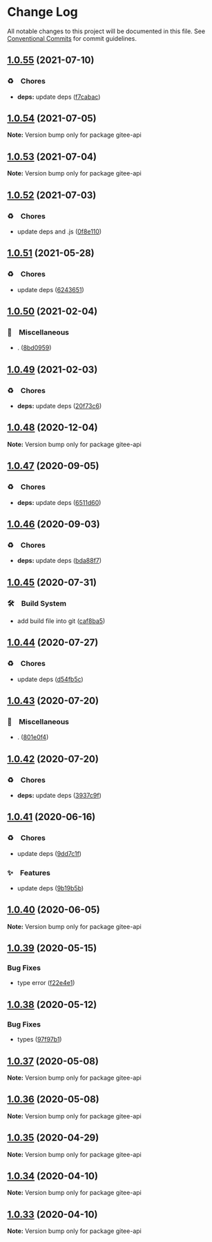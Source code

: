 # Change Log

All notable changes to this project will be documented in this file.
See [Conventional Commits](https://conventionalcommits.org) for commit guidelines.

## [1.0.55](https://github.com/bluelovers/ws-rest/compare/gitee-api@1.0.54...gitee-api@1.0.55) (2021-07-10)


### ♻️　Chores

* **deps:** update deps ([f7cabac](https://github.com/bluelovers/ws-rest/commit/f7cabac7543c9b7a9f871e493560ae88a62cf753))





## [1.0.54](https://github.com/bluelovers/ws-rest/compare/gitee-api@1.0.53...gitee-api@1.0.54) (2021-07-05)

**Note:** Version bump only for package gitee-api





## [1.0.53](https://github.com/bluelovers/ws-rest/compare/gitee-api@1.0.52...gitee-api@1.0.53) (2021-07-04)

**Note:** Version bump only for package gitee-api





## [1.0.52](https://github.com/bluelovers/ws-rest/compare/gitee-api@1.0.51...gitee-api@1.0.52) (2021-07-03)


### ♻️　Chores

* update deps and .js ([0f8e110](https://github.com/bluelovers/ws-rest/commit/0f8e11034efcbb341219c706e731a851c881b8bf))





## [1.0.51](https://github.com/bluelovers/ws-rest/compare/gitee-api@1.0.50...gitee-api@1.0.51) (2021-05-28)


### ♻️　Chores

* update deps ([6243651](https://github.com/bluelovers/ws-rest/commit/6243651447df13ddfb9eb5316af30b849771e617))





## [1.0.50](https://github.com/bluelovers/ws-rest/compare/gitee-api@1.0.49...gitee-api@1.0.50) (2021-02-04)


### 🔖　Miscellaneous

* . ([8bd0959](https://github.com/bluelovers/ws-rest/commit/8bd0959c91aa2315276e6fd7c805c0c36373f595))





## [1.0.49](https://github.com/bluelovers/ws-rest/compare/gitee-api@1.0.48...gitee-api@1.0.49) (2021-02-03)


### ♻️　Chores

* **deps:** update deps ([20f73c6](https://github.com/bluelovers/ws-rest/commit/20f73c69e8b50221d303f200bd5d419092da3b00))





## [1.0.48](https://github.com/bluelovers/ws-rest/compare/gitee-api@1.0.47...gitee-api@1.0.48) (2020-12-04)

**Note:** Version bump only for package gitee-api





## [1.0.47](https://github.com/bluelovers/ws-rest/compare/gitee-api@1.0.46...gitee-api@1.0.47) (2020-09-05)


### ♻️　Chores

* **deps:** update deps ([6511d60](https://github.com/bluelovers/ws-rest/commit/6511d604823c48f1b7f2e83b5a6ea203bd285492))





## [1.0.46](https://github.com/bluelovers/ws-rest/compare/gitee-api@1.0.45...gitee-api@1.0.46) (2020-09-03)


### ♻️　Chores

* **deps:** update deps ([bda88f7](https://github.com/bluelovers/ws-rest/commit/bda88f7b9dd10e80929deb623e3f4941655e7c5b))





## [1.0.45](https://github.com/bluelovers/ws-rest/compare/gitee-api@1.0.44...gitee-api@1.0.45) (2020-07-31)


### 🛠　Build System

* add build file into git ([caf8ba5](https://github.com/bluelovers/ws-rest/commit/caf8ba5fc11fb02b76fa845cff137922378d6e46))





## [1.0.44](https://github.com/bluelovers/ws-rest/compare/gitee-api@1.0.43...gitee-api@1.0.44) (2020-07-27)


### ♻️　Chores

* update deps ([d54fb5c](https://github.com/bluelovers/ws-rest/commit/d54fb5c59e826013ee28bb953bd0e6e98d4c572e))





## [1.0.43](https://github.com/bluelovers/ws-rest/compare/gitee-api@1.0.42...gitee-api@1.0.43) (2020-07-20)


### 🔖　Miscellaneous

* . ([801e0f4](https://github.com/bluelovers/ws-rest/commit/801e0f4ff7bd29c81e67934636f57e57d0d01c74))





## [1.0.42](https://github.com/bluelovers/ws-rest/compare/gitee-api@1.0.41...gitee-api@1.0.42) (2020-07-20)


### ♻️　Chores

* **deps:** update deps ([3937c9f](https://github.com/bluelovers/ws-rest/commit/3937c9f90040c4804c841bcb40fbe90e9654a652))





## [1.0.41](https://github.com/bluelovers/ws-rest/compare/gitee-api@1.0.40...gitee-api@1.0.41) (2020-06-16)


### ♻️　Chores

*  update deps ([9dd7c1f](https://github.com/bluelovers/ws-rest/commit/9dd7c1fc5b40ac28a6f928c89dbf36be1add89c6))


### ✨　Features

*  update deps ([9b19b5b](https://github.com/bluelovers/ws-rest/commit/9b19b5bf40d40a9761fc01fe7daa630fcf4df1e8))





## [1.0.40](https://github.com/bluelovers/ws-rest/compare/gitee-api@1.0.39...gitee-api@1.0.40) (2020-06-05)

**Note:** Version bump only for package gitee-api





## [1.0.39](https://github.com/bluelovers/ws-rest/compare/gitee-api@1.0.38...gitee-api@1.0.39) (2020-05-15)


### Bug Fixes

* type error ([f22e4e1](https://github.com/bluelovers/ws-rest/commit/f22e4e10b17b27a26188ed3c80e78bdf83425aec))





## [1.0.38](https://github.com/bluelovers/ws-rest/compare/gitee-api@1.0.37...gitee-api@1.0.38) (2020-05-12)


### Bug Fixes

* types ([97f97b1](https://github.com/bluelovers/ws-rest/commit/97f97b1ef461c1e46893b1d2df329782e0e9a8da))





## [1.0.37](https://github.com/bluelovers/ws-rest/compare/gitee-api@1.0.36...gitee-api@1.0.37) (2020-05-08)

**Note:** Version bump only for package gitee-api





## [1.0.36](https://github.com/bluelovers/ws-rest/compare/gitee-api@1.0.35...gitee-api@1.0.36) (2020-05-08)

**Note:** Version bump only for package gitee-api





## [1.0.35](https://github.com/bluelovers/ws-rest/compare/gitee-api@1.0.34...gitee-api@1.0.35) (2020-04-29)

**Note:** Version bump only for package gitee-api





## [1.0.34](https://github.com/bluelovers/ws-rest/compare/gitee-api@1.0.33...gitee-api@1.0.34) (2020-04-10)

**Note:** Version bump only for package gitee-api





## [1.0.33](https://github.com/bluelovers/ws-rest/compare/gitee-api@1.0.32...gitee-api@1.0.33) (2020-04-10)

**Note:** Version bump only for package gitee-api
